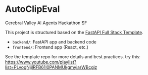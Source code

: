 # AutoClipEval
Cerebral Valley AI Agents Hackathon SF

This project is structured based on the [FastAPI Full Stack Template](https://github.com/fastapi/full-stack-fastapi-template).

- `backend/`: FastAPI app and backend code
- `frontend/`: Frontend app (React, etc.)

See the template repo for more details and best practices.
try this: https://www.youtube.com/playlist?list=PLvogNjjlRFB61I0PANMUkgmyiarWBcgjz

